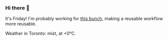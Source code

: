 ### Hi there :wave:

It's Friday! I'm probably working for [this bunch](https://github.com/kohofinancial), making a reusable workflow more reusable.

Weather in Toronto: mist, at +0°C.
